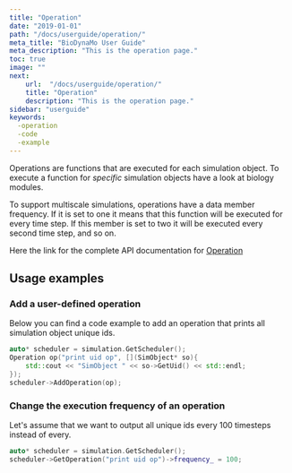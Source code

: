 ```yaml
---
title: "Operation"
date: "2019-01-01"
path: "/docs/userguide/operation/"
meta_title: "BioDynaMo User Guide"
meta_description: "This is the operation page."
toc: true
image: ""
next:
    url:  "/docs/userguide/operation/"
    title: "Operation"
    description: "This is the operation page."
sidebar: "userguide"
keywords:
  -operation
  -code
  -example
---
```


Operations are functions that are executed for each simulation object.
To execute a function for *specific* simulation objects have a look at
biology modules.

To support multiscale simulations, operations have a data member frequency.
If it is set to one it means that this function will be executed for every
time step. If this member is set to two it will be executed every second time
step, and so on.

Here the link for the complete API documentation for [Operation](https://biodynamo.github.io/api/structbdm_1_1Operation.html)

## Usage examples

### Add a user-defined operation

Below you can find a code example to add an operation that prints all
simulation object unique ids.

```cpp
auto* scheduler = simulation.GetScheduler();
Operation op("print uid op", [](SimObject* so){
    std::cout << "SimObject " << so->GetUid() << std::endl;
});
scheduler->AddOperation(op);
```

### Change the execution frequency of an operation

Let's assume that we want to output all unique ids every 100 timesteps instead
of every.

```cpp
auto* scheduler = simulation.GetScheduler();
scheduler->GetOperation("print uid op")->frequency_ = 100;
```
